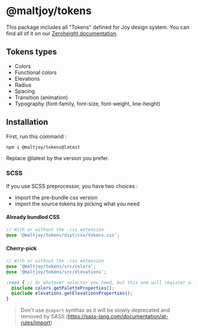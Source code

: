 # @maltjoy/tokens

This package includes all "Tokens" defined for Joy design system. 
You can find all of it on our [Zeroheight documentation](https://joy.malt.com/6bf479565/p/027b08-colors/b/266e61).

## Tokens types

- Colors
- Functional colors
- Elevations
- Radius
- Spacing
- Transition (animation)
- Typography (font-family, font-size, font-weight, line-height)

## Installation

First, run this command :

`npm i @maltjoy/tokens@latest`

Replace @latest by the version you prefer.

### SCSS 

If you use SCSS preprocessor, you have two choices :
- import the pre-bundle css version 
- import the source tokens by picking what you need

#### Already bundled CSS

```scss
// With or without the .css extension
@use '@maltjoy/tokens/dist/css/tokens.css';
```

#### Cherry-pick

```scss
// With or without the .css extension
@use '@maltjoy/tokens/src/colors';
@use '@maltjoy/tokens/src/elevations';

:root { // Or whatever selector you need, but this one will register all the properties at the document root
  @include colors.getPaletteProperties();
  @include elevations.getElevationsProperties();
}

```

> Don't use `@import` synthax as it will be slowly deprecated and removed by SASS (https://sass-lang.com/documentation/at-rules/import)



